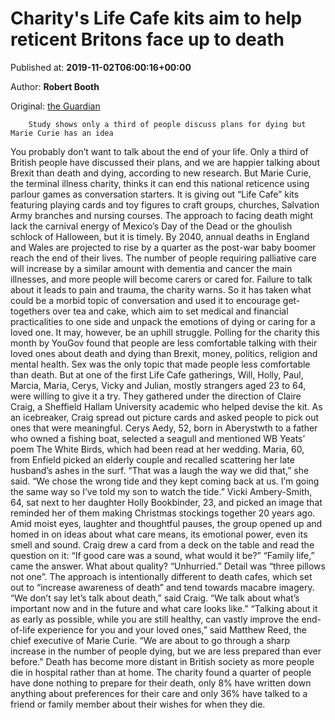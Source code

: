 
# Charity's Life Cafe kits aim to help reticent Britons face up to death

Published at: **2019-11-02T06:00:16+00:00**

Author: **Robert Booth**

Original: [the Guardian](https://www.theguardian.com/lifeandstyle/2019/nov/02/charitys-life-cafe-kits-aim-to-help-reticent-britons-face-up-to-death)


        Study shows only a third of people discuss plans for dying but Marie Curie has an idea
      
You probably don’t want to talk about the end of your life. Only a third of British people have discussed their plans, and we are happier talking about Brexit than death and dying, according to new research. But Marie Curie, the terminal illness charity, thinks it can end this national reticence using parlour games as conversation starters.
It is giving out “Life Cafe” kits featuring playing cards and toy figures to craft groups, churches, Salvation Army branches and nursing courses. The approach to facing death might lack the carnival energy of Mexico’s Day of the Dead or the ghoulish schlock of Halloween, but it is timely. By 2040, annual deaths in England and Wales are projected to rise by a quarter as the post-war baby boomer reach the end of their lives.
The number of people requiring palliative care will increase by a similar amount with dementia and cancer the main illnesses, and more people will become carers or cared for. Failure to talk about it leads to pain and trauma, the charity warns.
So it has taken what could be a morbid topic of conversation and used it to encourage get-togethers over tea and cake, which aim to set medical and financial practicalities to one side and unpack the emotions of dying or caring for a loved one.
It may, however, be an uphill struggle. Polling for the charity this month by YouGov found that people are less comfortable talking with their loved ones about death and dying than Brexit, money, politics, religion and mental health. Sex was the only topic that made people less comfortable than death.
But at one of the first Life Cafe gatherings, Will, Holly, Paul, Marcia, Maria, Cerys, Vicky and Julian, mostly strangers aged 23 to 64, were willing to give it a try. They gathered under the direction of Claire Craig, a Sheffield Hallam University academic who helped devise the kit.
As an icebreaker, Craig spread out picture cards and asked people to pick out ones that were meaningful. Cerys Aedy, 52, born in Aberystwth to a father who owned a fishing boat, selected a seagull and mentioned WB Yeats’ poem The White Birds, which had been read at her wedding. Maria, 60, from Enfield picked an elderly couple and recalled scattering her late husband’s ashes in the surf.
“That was a laugh the way we did that,” she said. “We chose the wrong tide and they kept coming back at us. I’m going the same way so I’ve told my son to watch the tide.”
Vicki Ambery-Smith, 64, sat next to her daughter Holly Bookbinder, 23, and picked an image that reminded her of them making Christmas stockings together 20 years ago.
Amid moist eyes, laughter and thoughtful pauses, the group opened up and homed in on ideas about what care means, its emotional power, even its smell and sound.
Craig drew a card from a deck on the table and read the question on it: “If good care was a sound, what would it be?”
“Family life,” came the answer. What about quality? “Unhurried.” Detail was “three pillows not one”.
The approach is intentionally different to death cafes, which set out to “increase awareness of death” and tend towards macabre imagery.
“We don’t say let’s talk about death,” said Craig. “We talk about what’s important now and in the future and what care looks like.”
“Talking about it as early as possible, while you are still healthy, can vastly improve the end-of-life experience for you and your loved ones,” said Matthew Reed, the chief executive of Marie Curie. “We are about to go through a sharp increase in the number of people dying, but we are less prepared than ever before.”
Death has become more distant in British society as more people die in hospital rather than at home. The charity found a quarter of people have done nothing to prepare for their death, only 8% have written down anything about preferences for their care and only 36% have talked to a friend or family member about their wishes for when they die.
